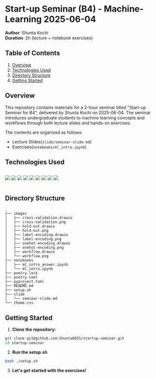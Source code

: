 # Start-up Seminar (B4) - Machine-Learning 2025-06-04

**Author**: Shunta Kochi  
**Duration**: 2h (lecture + notebook exercises)



## Table of Contents

1. [Overview](#overview)  
2. [Technologies Used](#technologies-used)
3. [Directory Structure](#directory-structure)  
4. [Getting Started](#getting-started)

## Overview
This repository contains materials for a 2-hour seminar titled "Start-up Seminar for B4", delivered by Shunta Kochi on 2025-06-04. The seminar introduces undergraduate students to machine learning concepts and workflows through both lecture slides and hands-on exercises.

The contents are organized as follows:
- Lecture Slides(`slide/seminar-slide.md`)
- Exercises(`notebooks/ml_intro.ipynb`)


## Technologies Used
<p style="display: inline-block;">
  <img src=https://img.shields.io/badge/-Python-F2C63C.svg?logo=python&style=for-the-badge>
  <img src="https://img.shields.io/badge/-Jupyter-F37626.svg?logo=jupyter&logoColor=white&style=for-the-badge" />
  <img src="https://img.shields.io/badge/-Pandas-150458.svg?logo=pandas&logoColor=white&style=for-the-badge" />
  <img src="https://img.shields.io/badge/-NumPy-013243.svg?logo=numpy&logoColor=white&style=for-the-badge" />
  <img src="https://img.shields.io/badge/-Scikit--Learn-F7931E.svg?logo=scikit-learn&logoColor=white&style=for-the-badge" />
  <img src="https://img.shields.io/badge/-XGBoost-EC5520.svg?logo=apache&logoColor=white&style=for-the-badge" />
  <img src="https://img.shields.io/badge/-Matplotlib-11557C.svg?logo=plotly&logoColor=white&style=for-the-badge" />
  <img src="https://img.shields.io/badge/-Seaborn-42A5F5.svg?style=for-the-badge" />
  <img src="https://img.shields.io/badge/-Marp-1E1E1E.svg?logo=markdown&logoColor=white&style=for-the-badge" />
</p>



## Directory Structure
```
.
├── images
│   ├── cross-validation.drawio
│   ├── cross-validation.png
│   ├── hold-out.drawio
│   ├── hold-out.png
│   ├── label-encoding.drawio
│   ├── label-encoding.png
│   ├── onehot-encoding.drawio
│   ├── onehot-encoding.png
│   ├── workflow.drawio
│   └── workflow.png
├── notebooks
│   ├── ml_intro_answer.ipynb
│   └── ml_intro.ipynb
├── poetry.lock
├── poetry.toml
├── pyproject.toml
├── README.md
├── setup.sh
├── slide
│   └── seminar-slide.md
└── theme.css
```

## Getting Started

1. **Clone the repository:**
```bash
git clone git@github.com:Shunta6855/startup-seminar.git
cd startup-seminar
```

2. **Run the setup.sh**
```bash
bash ./setup.sh
```

3. **Let's get started with the exercises!**